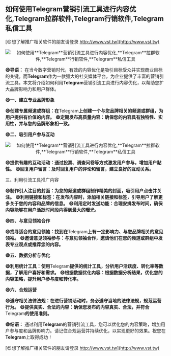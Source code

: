 ## **如何使用**Telegram**营销引流工具进行内容优化,**Telegram**拉群软件,**Telegram**行销软件,**Telegram**私信工具**

[😍想了解推广相关软件的朋友请登录 http://www.vst.tw](http://www.vst.tw)

 <center><img src="https://vst.tw/MP4/tuiguang/png/7.png" alt="如何使用**Telegram**营销引流工具进行内容优化,**Telegram**拉群软件,**Telegram**行销软件,**Telegram**私信工具"></center>

**😄导语：**
在当今数字营销时代，有效的内容优化是吸引目标受众并实现商业目标的关键。而**Telegram**作为一款强大的社交媒体平台，为企业提供了丰富的营销引流工具。本文将介绍如何利用**Telegram**营销引流工具进行内容优化，以帮助您扩大品牌影响力和用户群体。

**😄一、建立专业品牌形象**

**😄创建专属频道或群组：在**Telegram**上创建一个与您品牌相关的频道或群组，为用户提供有价值的内容。**
**😄定期发布高质量内容：确保您的内容具有独特性、实用性，并与您的品牌形象相一致。**

**😄二、吸引用户参与互动**

 <center><img src="https://vst.tw/MP4/tuiguang/png/2.png" alt="如何使用**Telegram**营销引流工具进行内容优化,**Telegram**拉群软件,**Telegram**行销软件,**Telegram**私信工具"></center>

**😄提供有趣的互动活动：通过投票、调查问卷等方式激发用户参与，增加用户黏性。**
**😄回复用户留言：及时回复用户的评论和留言，建立良好的互动关系。**

三、利用引流工具推广内容

**😄制作引人注目的封面：为您的频道或群组制作精美的封面，吸引用户点击并关注。**
**😄利用链接和标签：在发布内容时，添加相关链接和标签，引导用户了解更多关于您的内容和品牌的信息。**
**😄利用定时发送功能：合理安排发布时间，确保内容能够在用户活跃时间段内得到最大的曝光。**

**😄四、与意见领袖合作**

**😄找寻适合的意见领袖：找到在**Telegram**上有一定影响力、与您品牌相关的意见领袖。**
**😄邀请意见领袖参与：与意见领袖合作，邀请他们在您的频道或群组中发表专业观点或推荐您的内容。**

**😄五、数据分析与优化**

**😄利用统计工具：使用**Telegram**提供的统计工具，分析用户活跃度、转化率等数据，了解用户喜好和需求。**
**😄根据数据优化内容：根据数据分析结果，优化您的内容策略，提升用户参与度和转化率。**

**😄六、合规运营**

**😄遵守相关法律法规：在进行营销活动时，务必遵守当地的法律法规，规范运营行为。**
**😄提供真实、合法的内容：确保您发布的内容真实、合法，并符合**Telegram**的使用准则。**

**😄结语：**
通过利用**Telegram**的营销引流工具，您可以优化您的内容策略，增加用户参与度和品牌影响力。请记住合规运营并持续优化，以实现更好的效果。祝您在**Telegram**上取得成功！

[😍想了解推广相关软件的朋友请登录 http://www.vst.tw](http://www.vst.tw)



